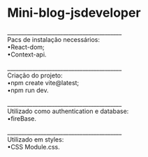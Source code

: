# Mini-blog-jsdeveloper 

_________________________________________<br>
Pacs de instalação necessários:<br>
•React-dom;<br>
•Context-api.

_________________________________________<br>
Criação do projeto:<br>
•npm create vite@latest;<br>
•npm run dev.

_________________________________________<br>
Utilizado como authentication e database:<br>
•fireBase.

_________________________________________<br>
Utilizado em styles:<br>
•CSS Module.css.
